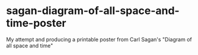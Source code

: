 # sagan-diagram-of-all-space-and-time-poster
My attempt and producing a printable poster from Carl Sagan's "Diagram of all space and time"
